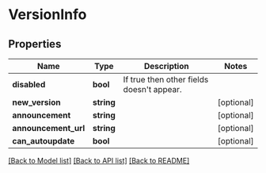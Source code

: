 # VersionInfo

## Properties
Name | Type | Description | Notes
------------ | ------------- | ------------- | -------------
**disabled** | **bool** | If true then other fields doesn&#x27;t appear. | 
**new_version** | **string** |  | [optional] 
**announcement** | **string** |  | [optional] 
**announcement_url** | **string** |  | [optional] 
**can_autoupdate** | **bool** |  | [optional] 

[[Back to Model list]](../../README.md#documentation-for-models) [[Back to API list]](../../README.md#documentation-for-api-endpoints) [[Back to README]](../../README.md)

